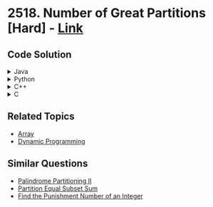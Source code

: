 # 2518. Number of Great Partitions [Hard] - [Link](https://leetcode.com/problems/number-of-great-partitions/)

## Code Solution
<details>
<summary>Java</summary>
<br>
  
  [`Java-Solution-I`](./Java-Solution-I.md)
  [`Java-Solution-II`](./Java-Solution-II.md)
</details>

<details>
<summary>Python</summary>
<br>
  
  [`Python-Solution`](./Python-Solution.md)
</details>

<details>
<summary>C++</summary>
<br>
  
  [`CPP-Solution`](./CPP-Solution.md)
</details>

<details>
<summary>C</summary>
<br>
  
  [`C-Solution`](./C-Solution.md)
</details>

## Related Topics
- [Array](https://leetcode.com/tag/array/)
- [Dynamic Programming](https://leetcode.com/tag/dynamic-programming/)

## Similar Questions
- [Palindrome Partitioning II](https://leetcode.com/problems/palindrome-partitioning-ii/)
- [Partition Equal Subset Sum](https://leetcode.com/problems/partition-equal-subset-sum/)
- [Find the Punishment Number of an Integer](https://leetcode.com/problems/find-the-punishment-number-of-an-integer/)


